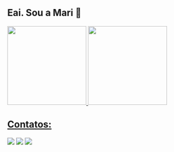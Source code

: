 ## Eai. Sou a Mari 👋

<div>
<a href="https://github.com/seu-usuário-aqui">
<img loading="lazy" height="180em" src="https://github-readme-stats.vercel.app/api/top-langs/?username=MariRodrigues&layout=compact&langs_count=6&theme=transparent"/>
<img loading="lazy" height="180em" src="https://github-readme-stats.vercel.app/api?username=MariRodrigues&show_icons=true&theme=transparent&include_all_commits=true&count_private=true"/>
</div>

## Contatos:

<div>
<a href="https://www.instagram.com/marisouzaas2/" target="_blank"><img loading="lazy" src="https://img.shields.io/badge/-Instagram-%23E4405F?style=for-the-badge&logo=instagram&logoColor=white" target="_blank"></a>
<a href = "mailto:mari_rodrigue@hotmail.com"><img loading="lazy" src="https://img.shields.io/badge/Gmail-D14836?style=for-the-badge&logo=gmail&logoColor=white" target="_blank"></a>
<a href="https://www.linkedin.com/in/mariana-rodrigues-de-souza-522321124/" target="_blank"><img loading="lazy" src="https://img.shields.io/badge/-LinkedIn-%230077B5?style=for-the-badge&logo=linkedin&logoColor=white" target="_blank"></a>   
</div>


<!--
![image](https://user-images.githubusercontent.com/46384658/211177900-9d0e8c1a-200f-4d65-a818-3c30c44a0711.png)


**MariRodrigues/MariRodrigues** is a ✨ _special_ ✨ repository because its `README.md` (this file) appears on your GitHub profile.

Here are some ideas to get you started:

- 🔭 I’m currently working on ...
- 🌱 I’m currently learning ...
- 👯 I’m looking to collaborate on ...
- 🤔 I’m looking for help with ...
- 💬 Ask me about ...
- 📫 How to reach me: ...
- 😄 Pronouns: ...
- ⚡ Fun fact: ...

<!--
